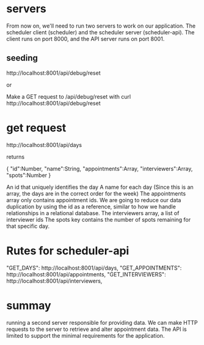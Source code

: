 
# servers
From now on, we'll need to run two servers to work on our application. The scheduler client (scheduler) and the scheduler server (scheduler-api). The client runs on port 8000, and the API server runs on port 8001.

## seeding
http://localhost:8001/api/debug/reset

or

Make a GET request to /api/debug/reset with curl http://localhost:8001/api/debug/reset

# get request
http://localhost:8001/api/days

returns

{
  "id":Number,
  "name":String,
  "appointments":Array,
  "interviewers":Array,
  "spots":Number
}

An id that uniquely identifies the day
A name for each day (Since this is an array, the days are in the correct order for the week)
The appointments array only contains appointment ids. We are going to reduce our data duplication by using the id as a reference, similar to how we handle relationships in a relational database.
The interviewers array, a list of interviewer ids
The spots key contains the number of spots remaining for that specific day.

# Rutes for scheduler-api
"GET_DAYS":         http://localhost:8001/api/days,
"GET_APPOINTMENTS": http://localhost:8001/api/appointments,
"GET_INTERVIEWERS": http://localhost:8001/api/interviewers,
# summay
running a second server responsible for providing data. We can make HTTP requests to the server to retrieve and alter appointment data. The API is limited to support the minimal requirements for the application.